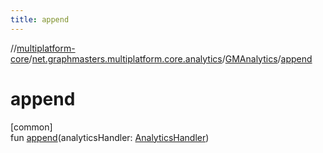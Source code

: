 ```yaml
---
title: append
---
```

//[multiplatform-core](../../../index.html)/[net.graphmasters.multiplatform.core.analytics](../index.html)/[GMAnalytics](index.html)/[append](append.html)



# append



[common]\
fun [append](append.html)(analyticsHandler: [AnalyticsHandler](../-analytics-handler/index.html))




